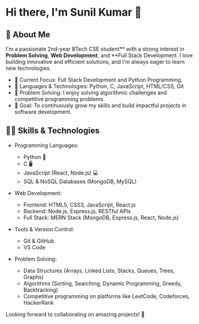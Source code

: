 # Hi there, I'm Sunil Kumar 👋

## 🚀 About Me

I'm a passionate 2nd-year BTech CSE student** with a strong interest in **Problem Solving**, **Web Development**, and **Full Stack Development. I love building innovative and efficient solutions, and I'm always eager to learn new technologies.

- 🌱 Current Focus:  Full Stack Development and Python Programming.
- 🔧 Languages & Technologies: Python, C, JavaScript, HTML/CSS, Git
- 🧠 Problem Solving: I enjoy solving algorithmic challenges and competitive programming problems.
- 🎯 Goal: To continuously grow my skills and build impactful projects in software development.

## 🧑‍💻 Skills & Technologies

- Programming Languages: 
  - Python 🐍
  - C 🖥️
  - JavaScript (React, Node.js) 💻
  - SQL & NoSQL Databases (MongoDB, MySQL)
  
- Web Development:
  - Frontend: HTML5, CSS3, JavaScript, React.js
  - Backend: Node.js, Express.js, RESTful APIs
  - Full Stack: MERN Stack (MongoDB, Express.js, React, Node.js)

- Tools & Version Control:
  - Git & GitHub
  - VS Code

- Problem Solving:
  - Data Structures (Arrays, Linked Lists, Stacks, Queues, Trees, Graphs)
  - Algorithms (Sorting, Searching, Dynamic Programming, Greedy, Backtracking)
  - Competitive programming on platforms like LeetCode, Codeforces, HackerRank

Looking forward to collaborating on amazing projects! 🚀


